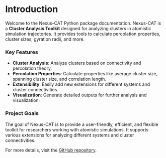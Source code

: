 Introduction
============

Welcome to the Nexus-CAT Python package documentation. Nexus-CAT is a **Cluster Analysis Toolkit** designed for analyzing clusters in atomistic simulation trajectories. It provides tools to calculate percolation properties, cluster sizes, gyration radii, and more.

### Key Features

- **Cluster Analysis**: Analyze clusters based on connectivity and percolation theory.
- **Percolation Properties**: Calculate properties like average cluster size, spanning cluster size, and correlation length.
- **Extensibility**: Easily add new extensions for different systems and cluster connectivities.
- **Visualization**: Generate detailed outputs for further analysis and visualization.

### Project Goals

The goal of Nexus-CAT is to provide a user-friendly, efficient, and flexible toolkit for researchers working with atomistic simulations. It supports various extensions for analyzing different systems and cluster connectivities.

For more details, visit the [GitHub repository](https://github.com/jperradin/nexus).